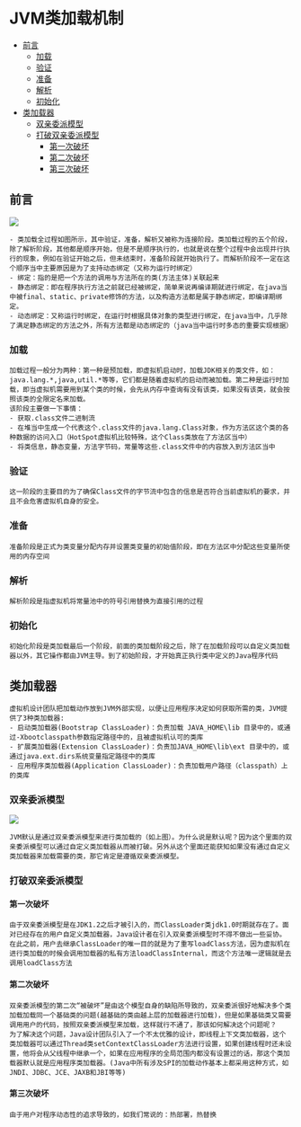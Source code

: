 # JVM类加载机制
* [前言](#前言)
  * [加载](#加载)
  * [验证](#验证)
  * [准备](#准备)
  * [解析](#解析)
  * [初始化](#初始化)
* [类加载器](#类加载器)
  * [双亲委派模型](#双亲委派模型)
  * [打破双亲委派模型](#打破双亲委派模型)
    * [第一次破坏](#第一次破坏)
    * [第二次破坏](#第二次破坏)
    * [第三次破坏](#第三次破坏)
## 前言
![](https://agam-blog-image.oss-cn-hangzhou.aliyuncs.com/24d129b75feca19b704ed4bbe169bafaa45.jpg)
```
- 类加载全过程如图所示，其中验证，准备，解析又被称为连接阶段。类加载过程的五个阶段，除了解析阶段，其他都是顺序开始，但是不是顺序执行的，也就是说在整个过程中会出现并行执行的现象，例如在验证开始之后，但未结束时，准备阶段就开始执行了。而解析阶段不一定在这个顺序当中主要原因是为了支持动态绑定（又称为运行时绑定）
- 绑定：指的是把一个方法的调用与方法所在的类(方法主体)关联起来
- 静态绑定：即在程序执行方法之前就已经被绑定，简单来说再编译期就进行绑定，在java当中被final、static、private修饰的方法，以及构造方法都是属于静态绑定，即编译期绑定。
- 动态绑定：又称运行时绑定，在运行时根据具体对象的类型进行绑定，在java当中，几乎除了满足静态绑定的方法之外，所有方法都是动态绑定的（java当中运行时多态的重要实现根据）
```
### 加载
```
加载过程一般分为两种：第一种是预加载，即虚拟机启动时，加载JDK相关的类文件，如：java.lang.*,java,util.*等等，它们都是随着虚拟机的启动而被加载。第二种是运行时加载，即当虚拟机需要用到某个类的时候，会先从内存中查询有没有该类，如果没有该类，就会按照该类的全限定名来加载。
该阶段主要做一下事情：
- 获取.class文件二进制流
- 在堆当中生成一个代表这个.class文件的java.lang.Class对象，作为方法区这个类的各种数据的访问入口（HotSpot虚拟机比较特殊，这个Class类放在了方法区当中）
- 将类信息，静态变量，方法字节码，常量等这些.class文件中的内容放入到方法区当中
```
### 验证
```
这一阶段的主要目的为了确保Class文件的字节流中包含的信息是否符合当前虚拟机的要求，并且不会危害虚拟机自身的安全。
```
### 准备
```
准备阶段是正式为类变量分配内存并设置类变量的初始值阶段，即在方法区中分配这些变量所使用的内存空间
```
### 解析
```
解析阶段是指虚拟机将常量池中的符号引用替换为直接引用的过程
```
### 初始化
```
初始化阶段是类加载最后一个阶段，前面的类加载阶段之后，除了在加载阶段可以自定义类加载器以外，其它操作都由JVM主导。到了初始阶段，才开始真正执行类中定义的Java程序代码
```
## 类加载器
```
虚拟机设计团队把加载动作放到JVM外部实现，以便让应用程序决定如何获取所需的类，JVM提供了3种类加载器:
- 启动类加载器(Bootstrap ClassLoader)：负责加载 JAVA_HOME\lib 目录中的，或通过-Xbootclasspath参数指定路径中的，且被虚拟机认可的类库
- 扩展类加载器(Extension ClassLoader)：负责加JAVA_HOME\lib\ext 目录中的，或通过java.ext.dirs系统变量指定路径中的类库
- 应用程序类加载器(Application ClassLoader)：负责加载用户路径（classpath）上的类库
```
### 双亲委派模型
![](https://agam-blog-image.oss-cn-hangzhou.aliyuncs.com/c09cd5181e1afb47805dce476b1ba02ca91.jpg)
```
JVM默认是通过双亲委派模型来进行类加载的（如上图）。为什么说是默认呢？因为这个里面的双亲委派模型可以通过自定义类加载器从而被打破。另外从这个里面还能获知如果没有通过自定义类加载器来加载需要的类，那它肯定是遵循双亲委派模型。
```
### 打破双亲委派模型
#### 第一次破坏
```
由于双亲委派模型是在JDK1.2之后才被引入的，而ClassLoader类jdk1.0时期就存在了。面对已经存在的用户自定义类加载器，Java设计者在引入双亲委派模型时不得不做出一些妥协。在此之前，用户去继承ClassLoader的唯一目的就是为了重写loadClass方法，因为虚拟机在进行类加载的时候会调用加载器的私有方法loadClassInternal，而这个方法唯一逻辑就是去调用loadClass方法
```
#### 第二次破坏
```
双亲委派模型的第二次“被破坏”是由这个模型自身的缺陷所导致的，双亲委派很好地解决多个类加载加载同一个基础类的问题(越基础的类由越上层的加载器进行加载)，但是如果基础类又需要调用用户的代码，按照双亲委派模型来加载，这样就行不通了，那该如何解决这个问题呢？
为了解决这个问题，Java设计团队引入了一个不太优雅的设计，即线程上下文类加载器，这个类加载器可以通过Thread类setContextClassLoader方法进行设置，如果创建线程时还未设置，他将会从父线程中继承一个，如果在应用程序的全局范围内都没有设置过的话，那这个类加载器默认就是应用程序类加载器。(Java中所有涉及SPI的加载动作基本上都采用这种方式，如JNDI、JDBC、JCE、JAXB和JBI等等)
```
#### 第三次破坏
```
由于用户对程序动态性的追求导致的，如我们常说的：热部署，热替换
```
